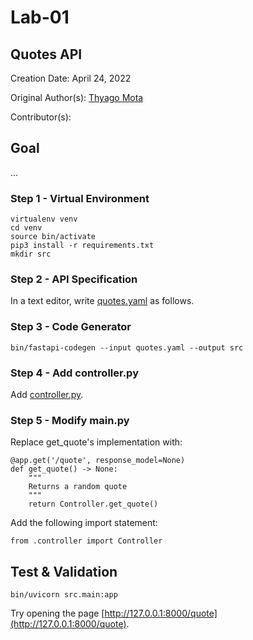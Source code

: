 # Lab-01

## Quotes API

Creation Date: April 24, 2022

Original Author(s): [Thyago Mota](https://github.com/thyagomota)

Contributor(s): 

## Goal
...

### Step 1 - Virtual Environment

```
virtualenv venv
cd venv
source bin/activate
pip3 install -r requirements.txt
mkdir src
```

### Step 2 - API Specification

In a text editor, write [quotes.yaml](venv/quotes.yaml) as follows. 

### Step 3 - Code Generator

```
bin/fastapi-codegen --input quotes.yaml --output src
```

### Step 4 - Add controller.py

Add [controller.py](src/controller.py).

### Step 5 - Modify main.py

Replace get_quote's implementation with: 

```
@app.get('/quote', response_model=None)
def get_quote() -> None:
    """
    Returns a random quote
    """
    return Controller.get_quote()
```

Add the following import statement: 

```
from .controller import Controller
```

## Test & Validation

```
bin/uvicorn src.main:app
```

Try opening the page [http://127.0.0.1:8000/quote](http://127.0.0.1:8000/quote).
